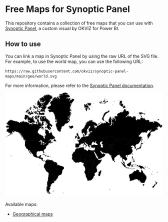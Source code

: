 # Free Maps for Synoptic Panel

This repository contains a collection of free maps that you can use with [Synoptic Panel](https://okviz.com/synoptic-panel/), a custom visual by OKVIZ for Power BI.

## How to use

You can link a map in Synoptic Panel by using the raw URL of the SVG file. For example, to use the world map, you can use the following URL:

```
https://raw.githubusercontent.com/okviz/synoptic-panel-maps/main/geo/world.svg
```
For more information, please refer to the [Synoptic Panel documentation](https://docs.okviz.com/synoptic-panel/features/maps-location/).


![World map example](geo/world.svg)

Available maps:
- [Geographical maps](geo/)
